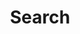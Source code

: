 ---
title: "Search"
slug: "search"
layout: "search"
outputs:
    - html
    - json
menu:
    main:
        weight: 4
        params: 
            icon: search
exclude_from_rss: true
---